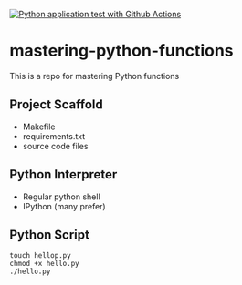 [![Python application test with Github Actions](https://github.com/Alotab/mastering-python-functions/actions/workflows/main.yml/badge.svg)](https://github.com/Alotab/mastering-python-functions/actions/workflows/main.yml)

# mastering-python-functions
This is a repo for mastering Python functions


## Project Scaffold

* Makefile
* requirements.txt
* source code files

## Python Interpreter
* Regular python shell
* IPython (many prefer)

## Python Script

```
touch hellop.py
chmod +x hello.py
./hello.py
```
